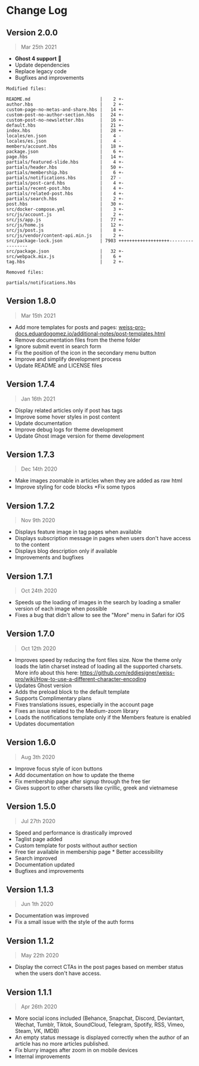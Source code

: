 # Change Log

## Version 2.0.0
> Mar 25th 2021

* **Ghost 4 support** 🎉
* Update dependencies
* Replace legacy code
* Bugfixes and improvements

```
Modified files:

README.md                          |    2 +-
author.hbs                         |    2 +-
custom-page-no-metas-and-share.hbs |   14 +-
custom-post-no-author-section.hbs  |   24 +-
custom-post-no-newsletter.hbs      |   16 +-
default.hbs                        |   21 +-
index.hbs                          |   28 +-
locales/en.json                    |    4 -
locales/es.json                    |    4 -
members/account.hbs                |   18 +-
package.json                       |    6 +-
page.hbs                           |   14 +-
partials/featured-slide.hbs        |    4 +-
partials/header.hbs                |   50 +-
partials/membership.hbs            |    6 +-
partials/notifications.hbs         |   27 -
partials/post-card.hbs             |    4 +-
partials/recent-post.hbs           |    4 +-
partials/related-post.hbs          |    4 +-
partials/search.hbs                |    2 +-
post.hbs                           |   30 +-
src/docker-compose.yml             |    3 +-
src/js/account.js                  |    2 +-
src/js/app.js                      |   77 +-
src/js/home.js                     |   12 +-
src/js/post.js                     |    8 +-
src/js/vendor/content-api.min.js   |    2 +-
src/package-lock.json              | 7903 +++++++++++++++++++-----------------
src/package.json                   |   32 +-
src/webpack.mix.js                 |    6 +
tag.hbs                            |    2 +-

Removed files:

partials/notifications.hbs
```

## Version 1.8.0
> Mar 15th 2021

* Add more templates for posts and pages: [weiss-pro-docs.eduardogomez.io/additional-notes/post-templates.html](/additional-notes/post-templates.html)
* Remove documentation files from the theme folder
* Ignore submit event in search form
* Fix the position of the icon in the secondary menu button
* Improve and simplify development process
* Update README and LICENSE files

## Version 1.7.4
> Jan 16th 2021

* Display related articles only if post has tags
* Improve some hover styles in post content
* Update documentation
* Improve debug logs for theme development
* Update Ghost image version for theme development

## Version 1.7.3
> Dec 14th 2020

* Make images zoomable in articles when they are added as raw html
* Improve styling for code blocks
*Fix some typos

## Version 1.7.2
> Nov 9th 2020

* Displays feature image in tag pages when available
* Displays subscription message in pages when users don't have access to the content
* Displays blog description only if available
* Improvements and bugfixes

## Version 1.7.1
> Oct 24th 2020

* Speeds up the loading of images in the search by loading a smaller version of each image when possible
* Fixes a bug that didn't allow to see the "More" menu in Safari for iOS

## Version 1.7.0
> Oct 12th 2020

* Improves speed by reducing the font files size. Now the theme only loads the latin charset instead of loading all the supported charsets. More info about this here: https://github.com/eddiesigner/weiss-pro/wiki/How-to-use-a-different-character-encoding
* Updates Ghost version
* Adds the preload block to the default template
* Supports Complimentary plans
* Fixes translations issues, especially in the account page
* Fixes an issue related to the Medium-zoom library
* Loads the notifications template only if the Members feature is enabled
* Updates documentation

## Version 1.6.0
> Aug 3th 2020

* Improve focus style of icon buttons
* Add documentation on how to update the theme
* Fix membership page after signup through the free tier
* Gives support to other charsets like cyrillic, greek and vietnamese

## Version 1.5.0
> Jul 27th 2020

* Speed and performance is drastically improved
* Taglist page added
* Custom template for posts without author section
* Free tier available in membership page
‍* Better accessibility
* Search improved
* Documentation updated
* Bugfixes and improvements

## Version 1.1.3
> Jun 1th 2020

* Documentation was improved
* Fix a small issue with the style of the auth forms

## Version 1.1.2
> May 22th 2020

* Display the correct CTAs in the post pages based on member status when the users don't have access.

## Version 1.1.1
> Apr 26th 2020

* More social icons included (Behance, Snapchat, Discord, Deviantart, Wechat, Tumblr, Tiktok, SoundCloud, Telegram, Spotify, RSS, Vimeo, Steam, VK, IMDB)
* An empty status message is displayed correctly when the author of an article has no more articles published.
* Fix blurry images after zoom in on mobile devices
* Internal improvements
